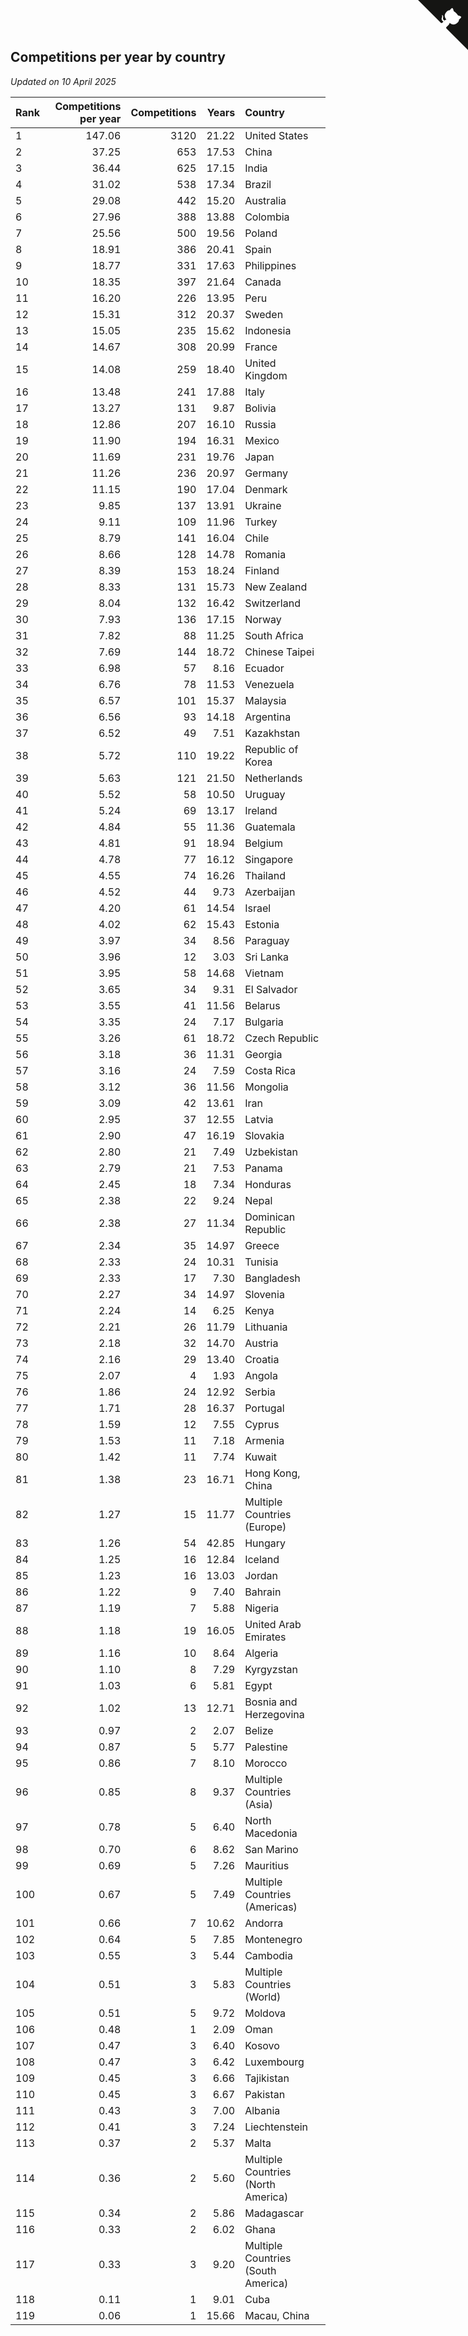 ## Competitions per year by country

*Updated on 10 April 2025*

| Rank | Competitions per year | Competitions | Years | Country |
| :--- | ---: | ---: | ---: | :--- |
| 1 | 147.06 | 3120 | 21.22 | United States |
| 2 | 37.25 | 653 | 17.53 | China |
| 3 | 36.44 | 625 | 17.15 | India |
| 4 | 31.02 | 538 | 17.34 | Brazil |
| 5 | 29.08 | 442 | 15.20 | Australia |
| 6 | 27.96 | 388 | 13.88 | Colombia |
| 7 | 25.56 | 500 | 19.56 | Poland |
| 8 | 18.91 | 386 | 20.41 | Spain |
| 9 | 18.77 | 331 | 17.63 | Philippines |
| 10 | 18.35 | 397 | 21.64 | Canada |
| 11 | 16.20 | 226 | 13.95 | Peru |
| 12 | 15.31 | 312 | 20.37 | Sweden |
| 13 | 15.05 | 235 | 15.62 | Indonesia |
| 14 | 14.67 | 308 | 20.99 | France |
| 15 | 14.08 | 259 | 18.40 | United Kingdom |
| 16 | 13.48 | 241 | 17.88 | Italy |
| 17 | 13.27 | 131 | 9.87 | Bolivia |
| 18 | 12.86 | 207 | 16.10 | Russia |
| 19 | 11.90 | 194 | 16.31 | Mexico |
| 20 | 11.69 | 231 | 19.76 | Japan |
| 21 | 11.26 | 236 | 20.97 | Germany |
| 22 | 11.15 | 190 | 17.04 | Denmark |
| 23 | 9.85 | 137 | 13.91 | Ukraine |
| 24 | 9.11 | 109 | 11.96 | Turkey |
| 25 | 8.79 | 141 | 16.04 | Chile |
| 26 | 8.66 | 128 | 14.78 | Romania |
| 27 | 8.39 | 153 | 18.24 | Finland |
| 28 | 8.33 | 131 | 15.73 | New Zealand |
| 29 | 8.04 | 132 | 16.42 | Switzerland |
| 30 | 7.93 | 136 | 17.15 | Norway |
| 31 | 7.82 | 88 | 11.25 | South Africa |
| 32 | 7.69 | 144 | 18.72 | Chinese Taipei |
| 33 | 6.98 | 57 | 8.16 | Ecuador |
| 34 | 6.76 | 78 | 11.53 | Venezuela |
| 35 | 6.57 | 101 | 15.37 | Malaysia |
| 36 | 6.56 | 93 | 14.18 | Argentina |
| 37 | 6.52 | 49 | 7.51 | Kazakhstan |
| 38 | 5.72 | 110 | 19.22 | Republic of Korea |
| 39 | 5.63 | 121 | 21.50 | Netherlands |
| 40 | 5.52 | 58 | 10.50 | Uruguay |
| 41 | 5.24 | 69 | 13.17 | Ireland |
| 42 | 4.84 | 55 | 11.36 | Guatemala |
| 43 | 4.81 | 91 | 18.94 | Belgium |
| 44 | 4.78 | 77 | 16.12 | Singapore |
| 45 | 4.55 | 74 | 16.26 | Thailand |
| 46 | 4.52 | 44 | 9.73 | Azerbaijan |
| 47 | 4.20 | 61 | 14.54 | Israel |
| 48 | 4.02 | 62 | 15.43 | Estonia |
| 49 | 3.97 | 34 | 8.56 | Paraguay |
| 50 | 3.96 | 12 | 3.03 | Sri Lanka |
| 51 | 3.95 | 58 | 14.68 | Vietnam |
| 52 | 3.65 | 34 | 9.31 | El Salvador |
| 53 | 3.55 | 41 | 11.56 | Belarus |
| 54 | 3.35 | 24 | 7.17 | Bulgaria |
| 55 | 3.26 | 61 | 18.72 | Czech Republic |
| 56 | 3.18 | 36 | 11.31 | Georgia |
| 57 | 3.16 | 24 | 7.59 | Costa Rica |
| 58 | 3.12 | 36 | 11.56 | Mongolia |
| 59 | 3.09 | 42 | 13.61 | Iran |
| 60 | 2.95 | 37 | 12.55 | Latvia |
| 61 | 2.90 | 47 | 16.19 | Slovakia |
| 62 | 2.80 | 21 | 7.49 | Uzbekistan |
| 63 | 2.79 | 21 | 7.53 | Panama |
| 64 | 2.45 | 18 | 7.34 | Honduras |
| 65 | 2.38 | 22 | 9.24 | Nepal |
| 66 | 2.38 | 27 | 11.34 | Dominican Republic |
| 67 | 2.34 | 35 | 14.97 | Greece |
| 68 | 2.33 | 24 | 10.31 | Tunisia |
| 69 | 2.33 | 17 | 7.30 | Bangladesh |
| 70 | 2.27 | 34 | 14.97 | Slovenia |
| 71 | 2.24 | 14 | 6.25 | Kenya |
| 72 | 2.21 | 26 | 11.79 | Lithuania |
| 73 | 2.18 | 32 | 14.70 | Austria |
| 74 | 2.16 | 29 | 13.40 | Croatia |
| 75 | 2.07 | 4 | 1.93 | Angola |
| 76 | 1.86 | 24 | 12.92 | Serbia |
| 77 | 1.71 | 28 | 16.37 | Portugal |
| 78 | 1.59 | 12 | 7.55 | Cyprus |
| 79 | 1.53 | 11 | 7.18 | Armenia |
| 80 | 1.42 | 11 | 7.74 | Kuwait |
| 81 | 1.38 | 23 | 16.71 | Hong Kong, China |
| 82 | 1.27 | 15 | 11.77 | Multiple Countries (Europe) |
| 83 | 1.26 | 54 | 42.85 | Hungary |
| 84 | 1.25 | 16 | 12.84 | Iceland |
| 85 | 1.23 | 16 | 13.03 | Jordan |
| 86 | 1.22 | 9 | 7.40 | Bahrain |
| 87 | 1.19 | 7 | 5.88 | Nigeria |
| 88 | 1.18 | 19 | 16.05 | United Arab Emirates |
| 89 | 1.16 | 10 | 8.64 | Algeria |
| 90 | 1.10 | 8 | 7.29 | Kyrgyzstan |
| 91 | 1.03 | 6 | 5.81 | Egypt |
| 92 | 1.02 | 13 | 12.71 | Bosnia and Herzegovina |
| 93 | 0.97 | 2 | 2.07 | Belize |
| 94 | 0.87 | 5 | 5.77 | Palestine |
| 95 | 0.86 | 7 | 8.10 | Morocco |
| 96 | 0.85 | 8 | 9.37 | Multiple Countries (Asia) |
| 97 | 0.78 | 5 | 6.40 | North Macedonia |
| 98 | 0.70 | 6 | 8.62 | San Marino |
| 99 | 0.69 | 5 | 7.26 | Mauritius |
| 100 | 0.67 | 5 | 7.49 | Multiple Countries (Americas) |
| 101 | 0.66 | 7 | 10.62 | Andorra |
| 102 | 0.64 | 5 | 7.85 | Montenegro |
| 103 | 0.55 | 3 | 5.44 | Cambodia |
| 104 | 0.51 | 3 | 5.83 | Multiple Countries (World) |
| 105 | 0.51 | 5 | 9.72 | Moldova |
| 106 | 0.48 | 1 | 2.09 | Oman |
| 107 | 0.47 | 3 | 6.40 | Kosovo |
| 108 | 0.47 | 3 | 6.42 | Luxembourg |
| 109 | 0.45 | 3 | 6.66 | Tajikistan |
| 110 | 0.45 | 3 | 6.67 | Pakistan |
| 111 | 0.43 | 3 | 7.00 | Albania |
| 112 | 0.41 | 3 | 7.24 | Liechtenstein |
| 113 | 0.37 | 2 | 5.37 | Malta |
| 114 | 0.36 | 2 | 5.60 | Multiple Countries (North America) |
| 115 | 0.34 | 2 | 5.86 | Madagascar |
| 116 | 0.33 | 2 | 6.02 | Ghana |
| 117 | 0.33 | 3 | 9.20 | Multiple Countries (South America) |
| 118 | 0.11 | 1 | 9.01 | Cuba |
| 119 | 0.06 | 1 | 15.66 | Macau, China |


<a href="https://github.com/JustinTimeCuber/wca_statistics" class="github-corner" aria-label="View source on Github"><svg width="80" height="80" viewBox="0 0 250 250" style="fill:#151513; color:#fff; position: absolute; top: 0; border: 0; right: 0;" aria-hidden="true"><path d="M0,0 L115,115 L130,115 L142,142 L250,250 L250,0 Z"></path><path d="M128.3,109.0 C113.8,99.7 119.0,89.6 119.0,89.6 C122.0,82.7 120.5,78.6 120.5,78.6 C119.2,72.0 123.4,76.3 123.4,76.3 C127.3,80.9 125.5,87.3 125.5,87.3 C122.9,97.6 130.6,101.9 134.4,103.2" fill="currentColor" style="transform-origin: 130px 106px;" class="octo-arm"></path><path d="M115.0,115.0 C114.9,115.1 118.7,116.5 119.8,115.4 L133.7,101.6 C136.9,99.2 139.9,98.4 142.2,98.6 C133.8,88.0 127.5,74.4 143.8,58.0 C148.5,53.4 154.0,51.2 159.7,51.0 C160.3,49.4 163.2,43.6 171.4,40.1 C171.4,40.1 176.1,42.5 178.8,56.2 C183.1,58.6 187.2,61.8 190.9,65.4 C194.5,69.0 197.7,73.2 200.1,77.6 C213.8,80.2 216.3,84.9 216.3,84.9 C212.7,93.1 206.9,96.0 205.4,96.6 C205.1,102.4 203.0,107.8 198.3,112.5 C181.9,128.9 168.3,122.5 157.7,114.1 C157.9,116.9 156.7,120.9 152.7,124.9 L141.0,136.5 C139.8,137.7 141.6,141.9 141.8,141.8 Z" fill="currentColor" class="octo-body"></path></svg></a><style>.github-corner:hover .octo-arm{animation:octocat-wave 560ms ease-in-out}@keyframes octocat-wave{0%,100%{transform:rotate(0)}20%,60%{transform:rotate(-25deg)}40%,80%{transform:rotate(10deg)}}@media (max-width:500px){.github-corner:hover .octo-arm{animation:none}.github-corner .octo-arm{animation:octocat-wave 560ms ease-in-out}}</style>
